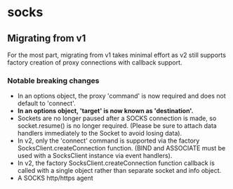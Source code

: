 # socks

## Migrating from v1

For the most part, migrating from v1 takes minimal effort as v2 still supports factory creation of proxy connections with callback support.

### Notable breaking changes

- In an options object, the proxy 'command' is now required and does not default to 'connect'.
- **In an options object, 'target' is now known as 'destination'.**
- Sockets are no longer paused after a SOCKS connection is made, so socket.resume() is no longer required. (Please be sure to attach data handlers immediately to the Socket to avoid losing data).
- In v2, only the 'connect' command is supported via the factory SocksClient.createConnection function. (BIND and ASSOCIATE must be used with a SocksClient instance via event handlers).
- In v2, the factory SocksClient.createConnection function callback is called with a single object rather than separate socket and info object.
- A SOCKS http/https agent